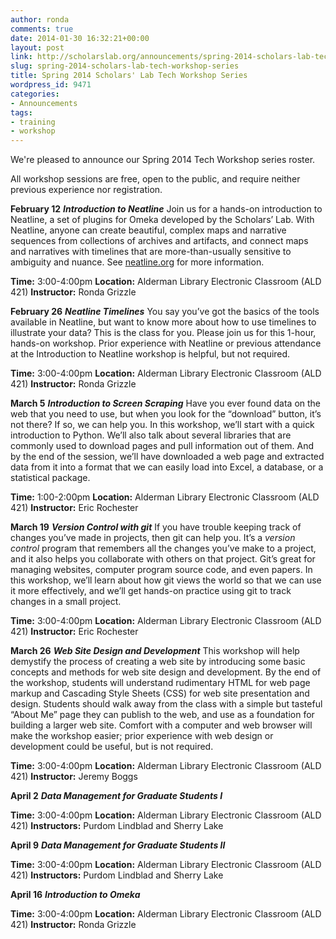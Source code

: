 ```yaml
---
author: ronda
comments: true
date: 2014-01-30 16:32:21+00:00
layout: post
link: http://scholarslab.org/announcements/spring-2014-scholars-lab-tech-workshop-series/
slug: spring-2014-scholars-lab-tech-workshop-series
title: Spring 2014 Scholars' Lab Tech Workshop Series
wordpress_id: 9471
categories:
- Announcements
tags:
- training
- workshop
---
```


We're pleased to announce our Spring 2014 Tech Workshop series roster.

All workshop sessions are free, open to the public, and require neither previous experience nor registration.

**February 12**
_**Introduction to Neatline**_
Join us for a hands-on introduction to Neatline, a set of plugins for Omeka developed by the Scholars’ Lab. With Neatline, anyone can create beautiful, complex maps and narrative sequences from collections of archives and artifacts, and connect maps and narratives with timelines that are more-than-usually sensitive to ambiguity and nuance. See [neatline.org](http://neatline.org/) for more information.

**Time:** 3:00-4:00pm
**Location:** Alderman Library Electronic Classroom (ALD 421)
**Instructor:** Ronda Grizzle
  


**February 26**
**_Neatline Timelines_**
You say you’ve got the basics of the tools available in Neatline, but want to know more about how to use timelines to illustrate your data? This is the class for you. Please join us for this 1-hour, hands-on workshop. Prior experience with Neatline or previous attendance at the Introduction to Neatline workshop is helpful, but not required.

**Time:** 3:00-4:00pm
**Location:** Alderman Library Electronic Classroom (ALD 421)
**Instructor:** Ronda Grizzle
  


**March 5**
**_Introduction to Screen Scraping_**
Have you ever found data on the web that you need to use, but when you look for the “download” button, it’s not there? If so, we can help you. In this workshop, we’ll start with a quick introduction to Python. We’ll also talk about several libraries that are commonly used to download pages and pull information out of them. And by the end of the session, we’ll have downloaded a web page and extracted data from it into a format that we can easily load into Excel, a database, or a statistical package.

**Time:** 1:00-2:00pm
**Location:** Alderman Library Electronic Classroom (ALD 421)
**Instructor:** Eric Rochester
  


**March 19**
**_Version Control with git_**
If you have trouble keeping track of changes you’ve made in projects, then git can help you. It’s a *version control* program that remembers all the changes you’ve make to a project, and it also helps you collaborate with others on that project. Git’s great for managing websites, computer program source code, and even papers. In this workshop, we’ll learn about how git views the world so that we can use it more effectively, and we’ll get hands-on practice using git to track changes in a small project.

**Time:** 3:00-4:00pm
**Location:** Alderman Library Electronic Classroom (ALD 421)
**Instructor:** Eric Rochester
  


**March 26**
**_Web Site Design and Development_**
This workshop will help demystify the process of creating a web site by introducing some basic concepts and methods for web site design and development. By the end of the workshop, students will understand rudimentary HTML for web page markup and Cascading Style Sheets (CSS) for web site presentation and design. Students should walk away from the class with a simple but tasteful “About Me” page they can publish to the web, and use as a foundation for building a larger web site. Comfort with a computer and web browser will make the workshop easier; prior experience with web design or development could be useful, but is not required.

**Time:** 3:00-4:00pm
**Location:** Alderman Library Electronic Classroom (ALD 421)
**Instructor:** Jeremy Boggs
  


**April 2**
**_Data Management for Graduate Students I_**

**Time:** 3:00-4:00pm
**Location:** Alderman Library Electronic Classroom (ALD 421)
**Instructors:** Purdom Lindblad and Sherry Lake
  


**April 9**
**_Data Management for Graduate Students II_**

**Time:** 3:00-4:00pm
**Location:** Alderman Library Electronic Classroom (ALD 421)
**Instructors:** Purdom Lindblad and Sherry Lake
  


**April 16**
**_Introduction to Omeka_**

**Time:** 3:00-4:00pm
**Location:** Alderman Library Electronic Classroom (ALD 421)
**Instructor:** Ronda Grizzle
